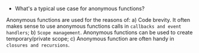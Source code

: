 * What's a typical use case for anonymous functions?

Anonymous functions are used for the reasons of: a) Code brevity. It often makes sense to use anonymous functions calls in `callbacks and event handlers`; b) `Scope management`. Anonymous functions can be used to create temporary/private scope; c) Anonymous function are often handy in `closures and recursions`.